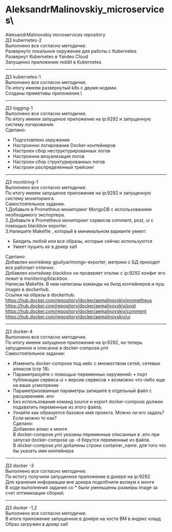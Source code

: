 # AleksandrMalinovskiy_microservices\
AleksandrMalinovskiy microservices repository\
ДЗ kubernetes-2\
Выполнено все согласно методичке.\
Развернуто локальное окружение для работы с Kubernetes\
Развернут Kubernetes в Yandex Cloud\
Запущенно приложение reddit в Kubernetes
___________
ДЗ kubernetes-1\
Выполнено все согласно методичке.\
По итогу имеем развернутый k8s с двумя нодами.\
Созданы приметивы приложения.\
____________
ДЗ logging-1\
Выполнено все согласно методичке.\
По итогу имеем запущеное приложение на ip:9292 и запущенную систему логирования.\
Сделано:
- Подготовлено окружение
- Настроенно логирование Docker-контейнеров
- Настроен сбор неструктурированных логов
- Настроенна визуализация логов
- Настроен сбор структурированных логов
- Настроен распределенный трейсинг
______
ДЗ monitiring-1\
Выполнено все согласно методичке.\
По итогу имеем запущеное приложение на ip:9292 и запущенную систему мониторинга.\
Самостоятельное задание. \
1.Добавьте в Prometheus мониторинг MongoDB с использованием необходимого экспортера.\
2.Добавьте в Prometheus мониторинг сервисов comment, post, ui с помощью blackbox exporter.\
3.Напишите Makefile , который в минимальном варианте умеет:
 - Билдить любой или все образы, которые сейчас используются
 - Умеет пушить их в докер хаб


Сделано:\
Добавлен контейнер gpuliyar/mongo-exporter, метрики с БД приходят все работает отлично.\
Добавлен контейнер blackbox он проверяет отклик с ip:9292 конфиг его лежит в monitoring/blackbox.\
Написан Makefile. В нем написаны команды на билд контейнеров и пуш images в dockerhub.\
Ссылки на образы в dockerhub.\
https://hub.docker.com/repository/docker/aemalinovskiy/prometheus  \
https://hub.docker.com/repository/docker/aemalinovskiy/post  \
https://hub.docker.com/repository/docker/aemalinovskiy/comment \
https://hub.docker.com/repository/docker/aemalinovskiy/ui
__________
ДЗ docker-4\
Выполнено все согласно методичке.\
По итогу имеем запущеное приложение на ip:9292, но теперь запущенное и описаное в docker-compose.yml\
Самостоятельное задание:
- Изменить docker-compose под кейс с множеством сетей, сетевых алиасов (стр 18).
- Параметризуйте с помощью переменных окружений:
• порт публикации сервиса ui
• версии сервисов
• возможно что-либо еще на ваше усмотрение
- Параметризованные параметры запишите в отдельный файл c расширением .env
- Без использования команд source и export docker-compose должен подхватить переменные из этого файла.
- Узнайте как образуется базовое имя проекта. Можно ли его задать? Если можно то как? \
Сделано:\
Добавлен алиас к монге\
В docker-compose.yml указаны переменные описанные в .env при запуске docker-compose up -d берутся переменные из файла.\
В docker-compose.yml добалены строки container_name: для того что бы указать имя контейнера
_________
ДЗ docker -3\
Выполнено все согласно методичке.\
По истогу получили запущенное приложение в докере на ip:9292\
Для хранения информации вне докера подклбчили волиум к монге\
В ходе выполнения задания со * были уменьшены размеры image за счет оптимизации сборки\
________
ДЗ docker -1,2\
Выполнено все согласно методичке.\
В итоге приложение запущенное в докере на хосте ВМ в яндекс клауд\
Образ загружен в докер хаб
